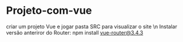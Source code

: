 # Projeto-com-vue


criar um projeto Vue e jogar pasta SRC para visualizar o site \n
Instalar versão anteriror do Router: npm install vue-router@3.4.3
